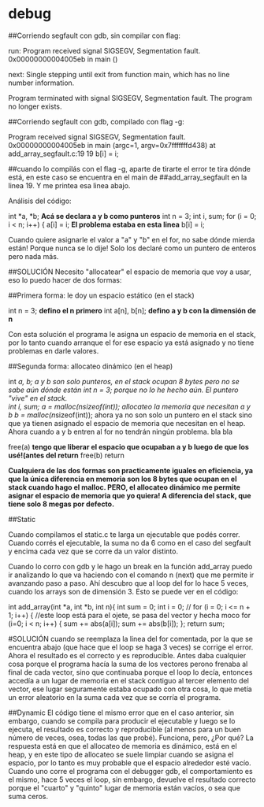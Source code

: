 # debug 

##Corriendo segfault con gdb, sin compilar con flag:

 run:
 Program received signal SIGSEGV, Segmentation fault.
 0x00000000004005eb in main ()

 next:
 Single stepping until exit from function main,
 which has no line number information.
 
 Program terminated with signal SIGSEGV, Segmentation fault.
 The program no longer exists.

##Corriendo segfault con gdb, compilado con flag -g:

 Program received signal SIGSEGV, Segmentation fault. 
 0x00000000004005eb in main (argc=1, argv=0x7fffffffd438) at add_array_segfault.c:19 
 19	    b[i] = i;

##cuando lo compilás con el flag -g, aparte de tirarte el error te tira dónde está, en este caso se encuentra en el main de
##add_array_segfault en la linea 19. Y me printea esa linea abajo.

Análisis del código:

int *a, *b;               **Acá se declara a y b como punteros**
int n = 3;
int i, sum;
for (i = 0; i < n; i++) {
a[i] = i;                 **El problema estaba en esta linea**
b[i] = i;

Cuando quiere asignarle el valor a "a" y "b" en el for, no sabe dónde mierda están! Porque nunca se lo dije! Solo los declaré
como un puntero de enteros pero nada más. 

##SOLUCIÓN 
Necesito "allocatear" el espacio de memoria que voy a usar, eso lo puedo hacer de dos formas:

##Primera forma: le doy un espacio estático (en el stack)

 int n = 3;            **defino el n primero**
 int a[n], b[n];       **defino a y b con la dimensión de n**

Con esta solución el programa le asigna un espacio de memoria en el stack, por lo tanto cuando arranque el for ese espacio ya
está asignado y no tiene problemas en darle valores.

##Segunda forma: allocateo dinámico (en el heap)

 int *a, *b;                   a y b son solo punteros, en el stack ocupan 8 bytes pero no se sabe aún dónde están
 int n = 3;                    porque no lo he hecho aún. El puntero "vive" en el stack.   
 int i, sum;
 a = malloc(n*sizeof(int));    allocateo la memoria que necesitan a y b
 b = malloc(n*sizeof(int));    ahora ya no son solo un puntero en el stack sino que ya tienen asignado el espacio de memoria
                               que necesitan  en el heap. Ahora cuando a y b entren al for no tendrán ningún problema.
 bla bla

 free(a)                       **tengo que liberar el espacio que ocupaban a y b luego de que los usé!(antes del return**
 free(b)
 return
 
**Cualquiera de las dos formas son practicamente iguales en eficiencia, ya que la única diferencia en memoria son los 8 bytes
que ocupan en el stack cuando hago el malloc. PERO, el allocateo dinámico me permite asignar el espacio de memoria que yo
quiera! A diferencia del stack, que tiene solo 8 megas por defecto.**


##Static

Cuando compilamos el static.c te larga un ejecutable que podés correr. Cuando corrés el ejecutable, la suma no da 6 como en
el caso del segfault y encima cada vez que se corre da un valor distinto. 

Cuando lo corro con gdb y le hago un break en la función add_array puedo ir analizando lo que va haciendo con el comando n
(next) que me permite ir avanzando paso a paso. Ahí descubro que al loop del for lo hace 5 veces, cuando los arrays son de
dimensión 3. Esto se puede ver en el código:

 int add_array(int *a, int *b, int n){
   int sum = 0;
   int i = 0;
 //  for (i = 0; i <= n + 1; i++) {     //este loop está para el ojete, se pasa del vector y hecha moco
   for (i=0; i < n; i++) {
     sum += abs(a[i]);
     sum += abs(b[i]);
   };
   return sum;

#SOLUCIÓN
cuando se reemplaza la linea del for comentada, por la que se encuentra abajo (que hace que el loop se haga 3 veces) se 
corrige el error. Ahora el resultado es el correcto y es reproducible. Antes daba cualquier cosa porque el programa hacía la 
suma de los vectores perono frenaba al final de cada vector, sino que continuaba porque el loop lo decía, entonces accedía a
un lugar de memoria en el stack contiguo al tercer elemento del vector, ese lugar seguramente estaba ocupado con otra cosa,
lo que metía un error aleatorio en la suma cada vez que se corría el programa.

##Dynamic
El código tiene el mismo error que en el caso anterior, sin embargo, cuando se compila para producir el ejecutable y luego se
lo ejecuta, el resultado es correcto y reproducible (al menos para un buen número de veces, osea, todas las que probé).
Funciona, pero, ¿Por qué? La respuesta está en que el allocateo de memoria es dinámico, está en el heap, y en este tipo de
allocateo se suele limpiar cuando se asigna el espacio, por lo tanto es muy probable que el espacio alrededor esté vacío. 
Cuando uno corre el programa con el debugger gdb, el comportamiento es el mismo, hace 5 veces el loop, sin embargo, devuelve
el resultado correcto porque el "cuarto" y "quinto" lugar de memoria están vacíos, o sea que suma ceros.






